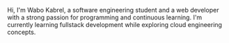 Hi, 
I'm Wabo Kabrel, a software engineering student and a web developer with a strong passion for programming and continuous learning.
I'm currently learning fullstack development while exploring cloud engineering concepts.


<!---
wabo-kabrel/wabo-kabrel is a ✨ special ✨ repository because its `README.md` (this file) appears on your GitHub profile.
You can click the Preview link to take a look at your changes.
--->
